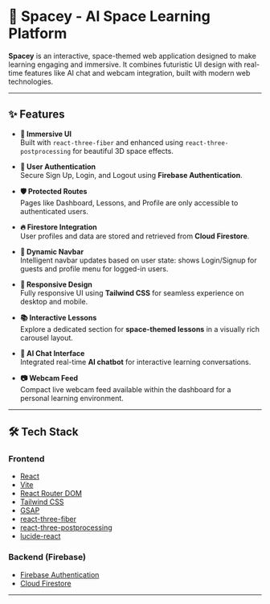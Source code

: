 # 🚀 Spacey - AI Space Learning Platform

**Spacey** is an interactive, space-themed web application designed to make learning engaging and immersive. It combines futuristic UI design with real-time features like AI chat and webcam integration, built with modern web technologies.

---

## ✨ Features

- **🌌 Immersive UI**  
  Built with `react-three-fiber` and enhanced using `react-three-postprocessing` for beautiful 3D space effects.

- **🔐 User Authentication**  
  Secure Sign Up, Login, and Logout using **Firebase Authentication**.

- **🛡️ Protected Routes**  
  Pages like Dashboard, Lessons, and Profile are only accessible to authenticated users.

- **🔥 Firestore Integration**  
  User profiles and data are stored and retrieved from **Cloud Firestore**.

- **🧭 Dynamic Navbar**  
  Intelligent navbar updates based on user state: shows Login/Signup for guests and profile menu for logged-in users.

- **📱 Responsive Design**  
  Fully responsive UI using **Tailwind CSS** for seamless experience on desktop and mobile.

- **📚 Interactive Lessons**  
  Explore a dedicated section for **space-themed lessons** in a visually rich carousel layout.

- **🤖 AI Chat Interface**  
  Integrated real-time **AI chatbot** for interactive learning conversations.

- **📷 Webcam Feed**  
  Compact live webcam feed available within the dashboard for a personal learning environment.

---

## 🛠️ Tech Stack

### Frontend
- [React](https://reactjs.org/)
- [Vite](https://vitejs.dev/)
- [React Router DOM](https://reactrouter.com/)
- [Tailwind CSS](https://tailwindcss.com/)
- [GSAP](https://greensock.com/gsap/)
- [react-three-fiber](https://github.com/pmndrs/react-three-fiber)
- [react-three-postprocessing](https://github.com/pmndrs/postprocessing)
- [lucide-react](https://lucide.dev/)

### Backend (Firebase)
- [Firebase Authentication](https://firebase.google.com/products/auth)
- [Cloud Firestore](https://firebase.google.com/products/firestore)

---

